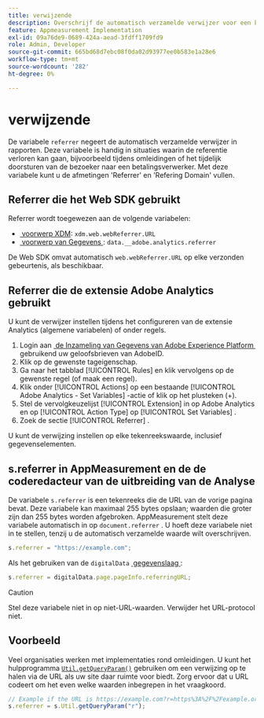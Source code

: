 ```yaml
---
title: verwijzende
description: Overschrijf de automatisch verzamelde verwijzer voor een klap.
feature: Appmeasurement Implementation
exl-id: 09a76de9-0689-424a-aead-3fdff1709fd9
role: Admin, Developer
source-git-commit: 665bd68d7ebc08f0da02d93977ee0b583e1a28e6
workflow-type: tm+mt
source-wordcount: '282'
ht-degree: 0%

---
```


# verwijzende

De variabele `referrer` negeert de automatisch verzamelde verwijzer in rapporten. Deze variabele is handig in situaties waarin de referentie verloren kan gaan, bijvoorbeeld tijdens omleidingen of het tijdelijk doorsturen van de bezoeker naar een betalingsverwerker. Met deze variabele kunt u de afmetingen &#39;Referrer&#39; en &#39;Refering Domain&#39; vullen.

## Referrer die het Web SDK gebruikt

Referrer wordt toegewezen aan de volgende variabelen:

* [&#x200B; voorwerp XDM &#x200B;](/help/implement/aep-edge/xdm-var-mapping.md): `xdm.web.webReferrer.URL`
* [&#x200B; voorwerp van Gegevens &#x200B;](/help/implement/aep-edge/data-var-mapping.md): `data.__adobe.analytics.referrer`

De Web SDK omvat automatisch `web.webReferrer.URL` op elke verzonden gebeurtenis, als beschikbaar.

## Referrer die de extensie Adobe Analytics gebruikt

U kunt de verwijzer instellen tijdens het configureren van de extensie Analytics (algemene variabelen) of onder regels.

1. Login aan [&#x200B; de Inzameling van Gegevens van Adobe Experience Platform &#x200B;](https://experience.adobe.com/data-collection) gebruikend uw geloofsbrieven van AdobeID.
2. Klik op de gewenste tageigenschap.
3. Ga naar het tabblad [!UICONTROL Rules] en klik vervolgens op de gewenste regel (of maak een regel).
4. Klik onder [!UICONTROL Actions] op een bestaande [!UICONTROL Adobe Analytics - Set Variables] -actie of klik op het plusteken (+).
5. Stel de vervolgkeuzelijst [!UICONTROL Extension] in op Adobe Analytics en op [!UICONTROL Action Type] op [!UICONTROL Set Variables] .
6. Zoek de sectie [!UICONTROL Referrer] .

U kunt de verwijzing instellen op elke tekenreekswaarde, inclusief gegevenselementen.

## s.referrer in AppMeasurement en de de coderedacteur van de uitbreiding van de Analyse

De variabele `s.referrer` is een tekenreeks die de URL van de vorige pagina bevat. Deze variabele kan maximaal 255 bytes opslaan; waarden die groter zijn dan 255 bytes worden afgebroken. AppMeasurement stelt deze variabele automatisch in op `document.referrer` . U hoeft deze variabele niet in te stellen, tenzij u de automatisch verzamelde waarde wilt overschrijven.

```js
s.referrer = "https://example.com";
```

Als het gebruiken van de `digitalData` [&#x200B; gegevenslaag &#x200B;](../../prepare/data-layer.md):

```js
s.referrer = digitalData.page.pageInfo.referringURL;
```

>[!CAUTION]
>
>Stel deze variabele niet in op niet-URL-waarden. Verwijder het URL-protocol niet.

## Voorbeeld

Veel organisaties werken met implementaties rond omleidingen. U kunt het hulpprogramma [`Util.getQueryParam()`](../functions/util-getqueryparam.md) gebruiken om een verwijzing op te halen via de URL als uw site daar ruimte voor biedt. Zorg ervoor dat u URL codeert om het even welke waarden inbegrepen in het vraagkoord.

```js
// Example if the URL is https://example.com?r=https%3A%2F%2Fexample.org
s.referrer = s.Util.getQueryParam("r");
```

